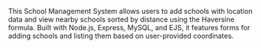 This School Management System allows users to add schools with location data and view nearby schools sorted by distance using the Haversine formula. Built with Node.js, Express, MySQL, and EJS, it features forms for adding schools and listing them based on user-provided coordinates.
